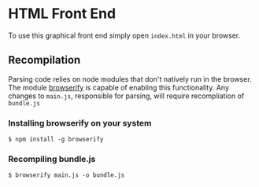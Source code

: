 # HTML Front End

To use this graphical front end simply open ```index.html``` in your browser.

## Recompilation

Parsing code relies on node modules that don't natively run in the browser. The module [browserify](https://github.com/substack/node-browserify) is capable of enabling this functionality. Any changes to ```main.js```, responsible for parsing, will require recompliation of ```bundle.js```

### Installing browserify on your system

```$ npm install -g browserify ```
### Recompiling bundle.js

```$ browserify main.js -o bundle.js```
